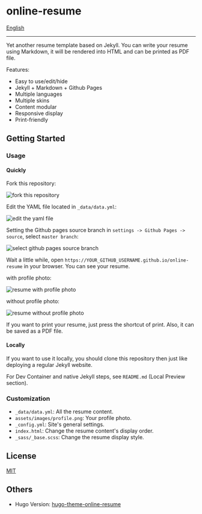 # online-resume

[English](README.md)

---

Yet another resume template based on Jekyll. You can write your resume using Markdown, it will be rendered into HTML and can be printed as PDF file.

Features:

+ Easy to use/edit/hide
+ Jekyll + Markdown + Github Pages
+ Multiple languages
+ Multiple skins
+ Content modular
+ Responsive display
+ Print-friendly

## Getting Started

### Usage

#### Quickly

Fork this repository:

![](https://github.com/tarrex/online-resume/raw/master/assets/images/fork.png "fork this repository")

Edit the YAML file located in `_data/data.yml`:

![](https://github.com/tarrex/online-resume/raw/master/assets/images/edit.png "edit the yaml file")

Setting the Github pages source branch in `settings -> Github Pages -> source`, select `master branch`:

![](https://github.com/tarrex/online-resume/raw/master/assets/images/source.png "select github pages source branch")

Wait a little while, open `https://YOUR_GITHUB_USERNAME.github.io/online-resume` in your browser. You can see your resume.

with profile photo:

![](https://github.com/tarrex/online-resume/raw/master/assets/images/resume1.png "resume with profile photo")

without profile photo:

![](https://github.com/tarrex/online-resume/raw/master/assets/images/resume2.png "resume without profile photo")

If you want to print your resume, just press the shortcut of print. Also, it can be saved as a PDF file.

#### Locally

If you want to use it locally, you should clone this repository then just like deploying a regular Jekyll website.

For Dev Container and native Jekyll steps, see `README.md` (Local Preview section).

### Customization

+ `_data/data.yml`: All the resume content.
+ `assets/images/profile.png`: Your profile photo.
+ `_config.yml`: Site's general settings.
+ `index.html`: Change the resume content's display order.
+ `_sass/_base.scss`: Change the resume display style.

## License

[MIT](https://choosealicense.com/licenses/mit/)

## Others

+ Hugo Version: [hugo-theme-online-resume](https://github.com/tarrex/hugo-theme-online-resume)